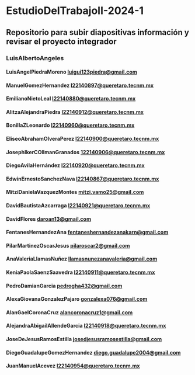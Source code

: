 # EstudioDelTrabajoII-2024-1
## Repositorio para subir diapositivas información y revisar el proyecto integrador

### LuisAlbertoAngeles
#### LuisAngelPiedraMoreno luigui123piedra@gmail.com
#### ManuelGomezHernandez l22140897@queretaro.tecnm.mx
#### EmilianoNietoLeal l22140880@queretaro.tecnm.mx 
#### AlitzaAlejandraPiedra l22140912@queretaro.tecnm.mx
#### BonillaZLeonardo l22140960@queretaro.tecnm.mx
#### EliseoAbrahamOlveraPerez l22140900@queretaro.tecnm.mx
#### JosephIkerCOllmanGranados 122140906@queretaro.tecnm.mx
#### DiegoAvilaHernández l22140920@queretaro.tecnm.mx
#### EdwinErnestoSanchezNava l22140867@queretaro.tecnm.mx
#### MitziDanielaVazquezMontes mitzi.vamo25@gmail.com
#### DavidBautistaAzcarraga l22140921@queretaro.tecnm.mx
#### DavidFlores daroan13@gmail.com
#### FentanesHernandezAna fentaneshernandezanakarn@gmail.com
#### PilarMartinezOscarJesus pilaroscar2@gmail.com
#### AnaValeriaLlamasNuñez llamasnunezanavaleria@gmail.com
#### KeniaPaolaSaenzSaavedra l22140911@queretaro.tecnm.mx
#### PedroDamianGarcia pedrogha432@gmail.com
#### AlexaGiovanaGonzalezPajaro gonzalexa076@gmail.com
#### AlanGaelCoronaCruz alancoronacruz1@gmail.com
#### AlejandraAbigailAllendeGarcia l22140918@queretaro.tecnm.mx
#### JoseDeJesusRamosEstilla josedjesusramosestilla@gmail.com
#### DiegoGuadalupeGomezHernandez diego.guadalupe2004@gmail.com
#### JuanManuelAcevez l22140954@queretaro.tecnm.mx
